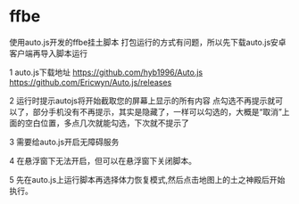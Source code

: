 # ffbe
使用auto.js开发的ffbe挂土脚本
打包运行的方式有问题，所以先下载auto.js安卓客户端再导入脚本运行

1 auto.js下载地址
https://github.com/hyb1996/Auto.js
https://github.com/Ericwyn/Auto.js/releases

2 运行时提示autojs将开始截取您的屏幕上显示的所有内容
点勾选不再提示就可以了，部分手机没有不再提示，其实是隐藏了，一样可以勾选的，大概是“取消”上面的空白位置，多点几次就能勾选，下次就不提示了

3 需要给auto.js开启无障碍服务

4 在悬浮窗下无法开启，但可以在悬浮窗下关闭脚本。

5 先在auto.js上运行脚本再选择体力恢复模式,然后点击地图上的土之神殿后开始执行。
